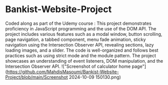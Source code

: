 # Bankist-Website-Project
Coded along as part of the Udemy course : This project demonstrates proficiency in JavaScript programming and the use of the DOM API. The project includes various features such as a modal window, button scrolling, page navigation, a tabbed component, menu fade animation, sticky navigation using the Intersection Observer API, revealing sections, lazy loading images, and a slider. The code is well-organized and follows best practices such as using strict mode and the module pattern. The project showcases an understanding of event listeners, DOM manipulation, and the Intersection Observer API.
!["Screenshot of calculator home page"](https://github.com/MahdisMasoumi/Bankist-Website-Project/blob/main/Screenshot 2024-10-09 150130.png)
